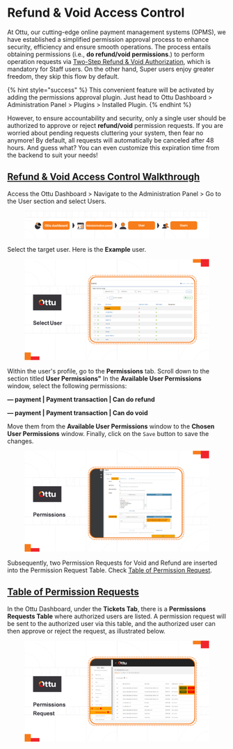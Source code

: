 # Refund & Void Access Control

At Ottu, our cutting-edge online payment management systems (OPMS), we have established a simplified permission approval process to enhance security, efficiency and ensure smooth operations. The process entails obtaining permissions (i.e., **do refund/void permissions**.) to perform operation requests via [Two-Step Refund & Void Authorization](two-step-refund-and-void-authorization.md), which is mandatory for Staff users. On the other hand, Super users enjoy greater freedom, they skip this flow by default.

{% hint style="success" %}
This convenient feature will be activated by adding the permissions approval plugin. Just head to Ottu Dashboard > Administration Panel > Plugins > Installed Plugin.
{% endhint %}

However, to ensure accountability and security, only a single user should be authorized to approve or reject **refund/void** permission requests. If you are worried about pending requests cluttering your system, then fear no anymore! By default, all requests will automatically be canceled after 48 hours. And guess what? You can even customize this expiration time from the backend to suit your needs!

## [Refund & Void Access Control W**alkthrough**](refund-and-void-access-control.md#refund-and-void-access-control-walkthrough)

Access the Ottu Dashboard > Navigate to the Administration Panel > Go to the User section and select Users.

<figure><img src="../../../.gitbook/assets/Users (1).png" alt=""><figcaption></figcaption></figure>

Select the target user. Here is the **Example** user.

<figure><img src="../../../.gitbook/assets/Select_user (2).png" alt=""><figcaption></figcaption></figure>

Within the user's profile, go to the **Permissions** tab. Scroll down to the section titled **User Permissions"** In the **Available User Permissions** window, select the following permissions:

**— payment | Payment transaction | Can do refund**

**— payment | Payment transaction | Can do void**

Move them from the **Available User Permissions** window to the **Chosen User Permissions** window. Finally, click on the `Save` button to save the changes.

<figure><img src="../../../.gitbook/assets/permissions.png" alt=""><figcaption></figcaption></figure>

Subsequently, two Permission Requests for Void and Refund are inserted into the Permission Request Table. Check [Table of Permission Request](refund-and-void-access-control.md#table-of-permission-requests).

## [Table of Permission Requests](refund-and-void-access-control.md#table-of-permission-requests)

In the Ottu Dashboard, under the **Tickets Tab**, there is a **Permissions Requests Table** where authorized users are listed. A permission request will be sent to the authorized user via this table, and the authorized user can then approve or reject the request, as illustrated below.

<figure><img src="../../../.gitbook/assets/permissions_request.png" alt=""><figcaption></figcaption></figure>

